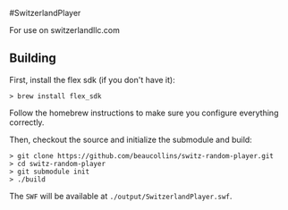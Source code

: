 #SwitzerlandPlayer

For use on switzerlandllc.com

## Building

First, install the flex sdk (if you don't have it):

    > brew install flex_sdk

Follow the homebrew instructions to make sure you configure everything
correctly.

Then, checkout the source and initialize the submodule and build:

    > git clone https://github.com/beaucollins/switz-random-player.git
    > cd switz-random-player
    > git submodule init
    > ./build

The `SWF` will be available at `./output/SwitzerlandPlayer.swf`.
